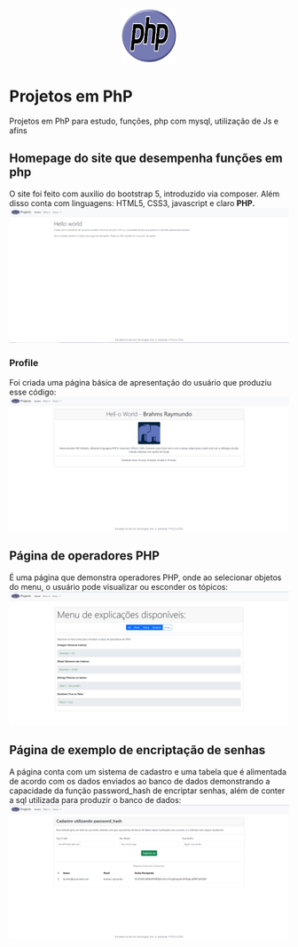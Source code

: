 <p align="center">
  <img src="assets/images/new-php-logo.svg" width="100" height="100">
</p>

# Projetos em PhP 
Projetos em PhP para estudo, funções, php com mysql, utilização de Js e afins

## Homepage do site que desempenha funções em php
O site foi feito com auxilio do bootstrap 5, introduzido via composer. Além disso conta com linguagens: HTML5, CSS3, javascript e claro **PHP.**
![Homepage do site construido com php puro demonstrando a página inicial e o que será econtrado ali](assets/images/home.png)

### Profile
Foi criada uma página básica de apresentação do usuário que produziu esse código:
![imagem do perfil do criador do código](assets/images/profile.png)

## Página de operadores PHP
É uma página que demonstra operadores PHP, onde ao selecionar objetos do menu, o usuário pode visualizar ou esconder os tópicos:
![Imagem demonstrando a página aonde estão os operadores php](assets/images/operadoresPhp.png)

## Página de exemplo de encriptação de senhas
A página conta com um sistema de cadastro e uma tabela que é alimentada de acordo com os dados enviados ao banco de dados demonstrando a capacidade da função password_hash de encriptar senhas, além de conter a sql utilizada para produzir o banco de dados:
![imagem da página de encriptação de senhas via password_hash do php](assets/images/password_hash.png)

